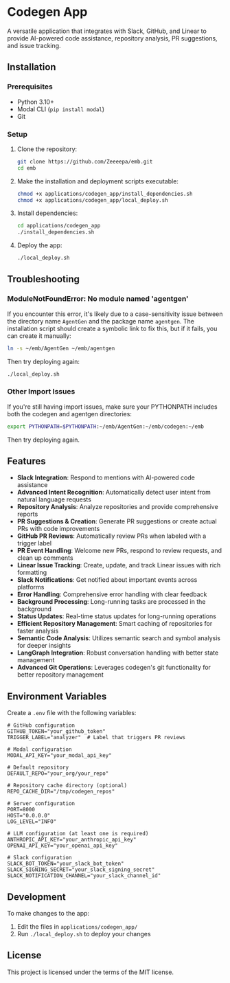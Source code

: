 # Codegen App

A versatile application that integrates with Slack, GitHub, and Linear to provide AI-powered code assistance, repository analysis, PR suggestions, and issue tracking.

## Installation

### Prerequisites

- Python 3.10+
- Modal CLI (`pip install modal`)
- Git

### Setup

1. Clone the repository:
   ```bash
   git clone https://github.com/Zeeeepa/emb.git
   cd emb
   ```

2. Make the installation and deployment scripts executable:
   ```bash
   chmod +x applications/codegen_app/install_dependencies.sh
   chmod +x applications/codegen_app/local_deploy.sh
   ```

3. Install dependencies:
   ```bash
   cd applications/codegen_app
   ./install_dependencies.sh
   ```

4. Deploy the app:
   ```bash
   ./local_deploy.sh
   ```

## Troubleshooting

### ModuleNotFoundError: No module named 'agentgen'

If you encounter this error, it's likely due to a case-sensitivity issue between the directory name `AgentGen` and the package name `agentgen`. The installation script should create a symbolic link to fix this, but if it fails, you can create it manually:

```bash
ln -s ~/emb/AgentGen ~/emb/agentgen
```

Then try deploying again:

```bash
./local_deploy.sh
```

### Other Import Issues

If you're still having import issues, make sure your PYTHONPATH includes both the codegen and agentgen directories:

```bash
export PYTHONPATH=$PYTHONPATH:~/emb/AgentGen:~/emb/codegen:~/emb
```

Then try deploying again.

## Features

- **Slack Integration**: Respond to mentions with AI-powered code assistance
- **Advanced Intent Recognition**: Automatically detect user intent from natural language requests
- **Repository Analysis**: Analyze repositories and provide comprehensive reports
- **PR Suggestions & Creation**: Generate PR suggestions or create actual PRs with code improvements
- **GitHub PR Reviews**: Automatically review PRs when labeled with a trigger label
- **PR Event Handling**: Welcome new PRs, respond to review requests, and clean up comments
- **Linear Issue Tracking**: Create, update, and track Linear issues with rich formatting
- **Slack Notifications**: Get notified about important events across platforms
- **Error Handling**: Comprehensive error handling with clear feedback
- **Background Processing**: Long-running tasks are processed in the background
- **Status Updates**: Real-time status updates for long-running operations
- **Efficient Repository Management**: Smart caching of repositories for faster analysis
- **Semantic Code Analysis**: Utilizes semantic search and symbol analysis for deeper insights
- **LangGraph Integration**: Robust conversation handling with better state management
- **Advanced Git Operations**: Leverages codegen's git functionality for better repository management

## Environment Variables

Create a `.env` file with the following variables:

```
# GitHub configuration
GITHUB_TOKEN="your_github_token"
TRIGGER_LABEL="analyzer"  # Label that triggers PR reviews

# Modal configuration
MODAL_API_KEY="your_modal_api_key"

# Default repository
DEFAULT_REPO="your_org/your_repo"

# Repository cache directory (optional)
REPO_CACHE_DIR="/tmp/codegen_repos"

# Server configuration
PORT=8000
HOST="0.0.0.0"
LOG_LEVEL="INFO"

# LLM configuration (at least one is required)
ANTHROPIC_API_KEY="your_anthropic_api_key"
OPENAI_API_KEY="your_openai_api_key"

# Slack configuration
SLACK_BOT_TOKEN="your_slack_bot_token"
SLACK_SIGNING_SECRET="your_slack_signing_secret"
SLACK_NOTIFICATION_CHANNEL="your_slack_channel_id"
```

## Development

To make changes to the app:

1. Edit the files in `applications/codegen_app/`
2. Run `./local_deploy.sh` to deploy your changes

## License

This project is licensed under the terms of the MIT license.